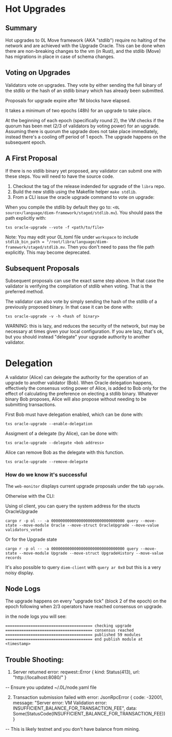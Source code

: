 # Hot Upgrades

## Summary
Hot upgrades to 0L Move framework (AKA "stdlib") require no halting of the network and are achieved with the Upgrade Oracle. This can be done when there are non-breaking changes to the vm (in Rust), and the stdlib (Move) has migrations in place in case of schema changes.

## Voting on Upgrades
Validators vote on upgrades. They vote by either sending the full binary of the stdlib or the hash of an stdlib binary which has already been submitted.

Proposals for upgrade expire after 1M blocks have elapsed.

It takes a minimum of two epochs (48h) for an upgrade to take place.

At the beginning of each epoch (specifically round 2), the VM checks if the quorum has been met (2/3 of validators by voting power) for an upgrade. Assuming there is quorum the upgrade does not take place immediately, instead there's a cooling off period of 1 epoch. The upgrade happens on the subsequent epoch.


## A First Proposal
If there is no stdlib binary yet proposed, any validator can submit one with these steps. You will need to have the source code.

1. Checkout the tag of the release indended for upgrade of the `libra` repo.
2. Build the new stdlib using the Makefile helper `make stdlib`.
3. From a CLI issue the oracle upgrade command to vote on upgrade:

When you compile the stdlib by default they go to: `<0L source>/language/diem-framework/staged/stdlib.mv`). You should pass the path explicitly with:

```
txs oracle-upgrade --vote -f <path/to/file>
```
Note: You may edit your 0L.toml file under `workspace` to include `stdlib_bin_path = "/root/libra/language/diem-framework/staged/stdlib.mv`. Then you don't need to pass the file path explicitly. This may become deprecated.
## Subsequent Proposals
Subsequent proposals can use the exact same step above. In that case the validator is verifying the compilation of stdlib when voting. That is the preferred method.

The validator can also vote by simply sending the hash of the stdlib of a previously proposed binary. In that case it can be done with:

`txs oracle-upgrade -v -h <hash of binary>`

WARNING: this is lazy, and reduces the security of the network, but may be necessary at times given your local configuration. If you are lazy, that's ok, but you should instead "delegate" your upgrade authority to another validator.

# Delegation

A validator (Alice) can delegate the authority for the operation of an upgrade to another validator (Bob). When Oracle delegation happens, effectively the consensus voting power of Alice, is added to Bob only for the effect of calculating the preference on electing a stdlib binary. Whatever binary Bob proposes, Alice will also propose without needing to be submitting transactions.

First Bob must have delegation enabled, which can be done with:

```
txs oracle-upgrade --enable-delegation

```

Assigment of a delegate (by Alice), can be done with:

```
txs oracle-upgrade --delegate <bob address>

```

Alice can remove Bob as the delegate with this function.
```
txs oracle-upgrade --remove-delegate

```

### How do we know it's successful

The `web-monitor` displays current upgrade proposals under the tab `upgrade`.

Otherwise with the CLI:

Using ol client, you can query the system address for the stucts OracleUpgrade
```
cargo r -p ol -- -a 00000000000000000000000000000000 query --move-state --move-module Oracle --move-struct OracleUpgrade --move-value validators_voted
```

Or for the Upgrade state

```
cargo r -p ol -- -a 00000000000000000000000000000000 query --move-state --move-module Upgrade --move-struct UpgradeHistory --move-value records
```

It's also possible to query `diem-client` with `query ar 0x0` but this is a very noisy display.

## Node Logs

The upgrade happens on every "upgrade tick" (block 2 of the epoch) on the epoch following when 2/3 operators have reached consensus on upgrade.

in the node logs you will see:

```
====================================== checking upgrade
====================================== consensus reached
====================================== published 59 modules
====================================== end publish module at <timestamp>

```

## Trouble Shooting:	
1. Server returned error: reqwest::Error { kind: Status(413), url: "http://localhost:8080/" }

-- Ensure you updated ~/.0L/node.yaml file	

2. Transaction submission failed with error: JsonRpcError { code: -32001, message: "Server error: VM Validation error: INSUFFICIENT_BALANCE_FOR_TRANSACTION_FEE", data: Some(StatusCode(INSUFFICIENT_BALANCE_FOR_TRANSACTION_FEE)) }

-- This is likely testnet and you don't have balance from mining.

